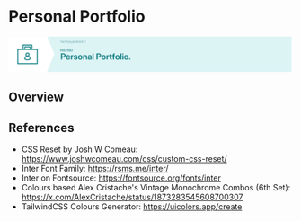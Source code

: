 # Personal Portfolio

![Banner (Decorative)](./doc/ppw-banner.png)

## Overview

## References

* CSS Reset by Josh W Comeau: <https://www.joshwcomeau.com/css/custom-css-reset/>
* Inter Font Family: <https://rsms.me/inter/>
* Inter on Fontsource: <https://fontsource.org/fonts/inter>
* Colours based Alex Cristache's Vintage Monochrome Combos (6th Set): <https://x.com/AlexCristache/status/1873283545608700307>
* TailwindCSS Colours Generator: <https://uicolors.app/create>
